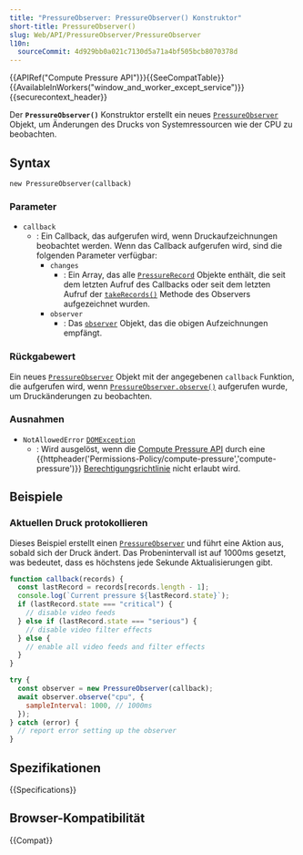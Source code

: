 ```yaml
---
title: "PressureObserver: PressureObserver() Konstruktor"
short-title: PressureObserver()
slug: Web/API/PressureObserver/PressureObserver
l10n:
  sourceCommit: 4d929bb0a021c7130d5a71a4bf505bcb8070378d
---
```


{{APIRef("Compute Pressure API")}}{{SeeCompatTable}}{{AvailableInWorkers("window_and_worker_except_service")}}{{securecontext_header}}

Der **`PressureObserver()`** Konstruktor erstellt ein neues [`PressureObserver`](/de/docs/Web/API/PressureObserver) Objekt, um Änderungen des Drucks von Systemressourcen wie der CPU zu beobachten.

## Syntax

```js-nolint
new PressureObserver(callback)
```

### Parameter

- `callback`
  - : Ein Callback, das aufgerufen wird, wenn Druckaufzeichnungen beobachtet werden. Wenn das Callback aufgerufen wird, sind die folgenden Parameter verfügbar:
    - `changes`
      - : Ein Array, das alle [`PressureRecord`](/de/docs/Web/API/PressureRecord) Objekte enthält, die seit dem letzten Aufruf des Callbacks oder seit dem letzten Aufruf der [`takeRecords()`](/de/docs/Web/API/PressureObserver/takeRecords) Methode des Observers aufgezeichnet wurden.
    - `observer`
      - : Das [`observer`](/de/docs/Web/API/PressureObserver) Objekt, das die obigen Aufzeichnungen empfängt.

### Rückgabewert

Ein neues [`PressureObserver`](/de/docs/Web/API/PressureObserver) Objekt mit der angegebenen `callback` Funktion, die aufgerufen wird, wenn [`PressureObserver.observe()`](/de/docs/Web/API/PressureObserver/observe) aufgerufen wurde, um Druckänderungen zu beobachten.

### Ausnahmen

- `NotAllowedError` [`DOMException`](/de/docs/Web/API/DOMException)
  - : Wird ausgelöst, wenn die [Compute Pressure API](/de/docs/Web/API/Compute_Pressure_API) durch eine {{httpheader('Permissions-Policy/compute-pressure','compute-pressure')}} [Berechtigungsrichtlinie](/de/docs/Web/HTTP/Guides/Permissions_Policy) nicht erlaubt wird.

## Beispiele

### Aktuellen Druck protokollieren

Dieses Beispiel erstellt einen [`PressureObserver`](/de/docs/Web/API/PressureObserver) und führt eine Aktion aus, sobald sich der Druck ändert. Das Probenintervall ist auf 1000ms gesetzt, was bedeutet, dass es höchstens jede Sekunde Aktualisierungen gibt.

```js
function callback(records) {
  const lastRecord = records[records.length - 1];
  console.log(`Current pressure ${lastRecord.state}`);
  if (lastRecord.state === "critical") {
    // disable video feeds
  } else if (lastRecord.state === "serious") {
    // disable video filter effects
  } else {
    // enable all video feeds and filter effects
  }
}

try {
  const observer = new PressureObserver(callback);
  await observer.observe("cpu", {
    sampleInterval: 1000, // 1000ms
  });
} catch (error) {
  // report error setting up the observer
}
```

## Spezifikationen

{{Specifications}}

## Browser-Kompatibilität

{{Compat}}
